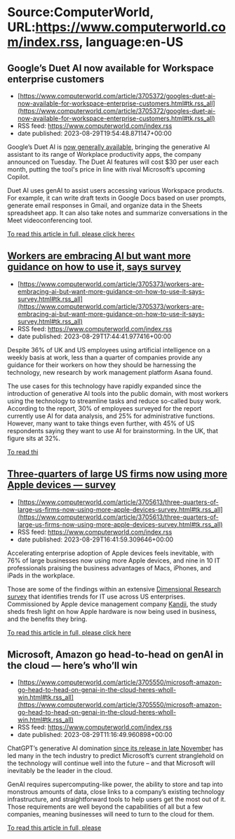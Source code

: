 # Source:ComputerWorld, URL:https://www.computerworld.com/index.rss, language:en-US

## Google’s Duet AI now available for Workspace enterprise customers
 - [https://www.computerworld.com/article/3705372/googles-duet-ai-now-available-for-workspace-enterprise-customers.html#tk.rss_all](https://www.computerworld.com/article/3705372/googles-duet-ai-now-available-for-workspace-enterprise-customers.html#tk.rss_all)
 - RSS feed: https://www.computerworld.com/index.rss
 - date published: 2023-08-29T19:54:48.871147+00:00

<article>
	<section class="page">
<p>Google’s Duet AI is <a href="https://workspace.google.com/blog/product-announcements/duet-ai-in-workspace-now-available" rel="noopener nofollow" target="_blank">now generally available</a>, bringing the generative AI assistant to its range of Workplace productivity apps, the company announced on Tuesday. The Duet AI features will cost $30 per user each month, putting the tool's price in line with rival Microsoft’s upcoming Copilot.</p><p>Duet AI uses genAI to assist users accessing various Workspace products. For example, it can write draft texts in Google Docs based on user prompts, generate email responses in Gmail, and organize data in the Sheets spreadsheet app. It can also take notes and summarize conversations in the Meet videoconferencing tool.</p><p class="jumpTag"><a href="https://www.computerworld.com/article/3705372/googles-duet-ai-now-available-for-workspace-enterprise-customers.html#jump">To read this article in full, please click here<

## Workers are embracing AI but want more guidance on how to use it, says survey
 - [https://www.computerworld.com/article/3705373/workers-are-embracing-ai-but-want-more-guidance-on-how-to-use-it-says-survey.html#tk.rss_all](https://www.computerworld.com/article/3705373/workers-are-embracing-ai-but-want-more-guidance-on-how-to-use-it-says-survey.html#tk.rss_all)
 - RSS feed: https://www.computerworld.com/index.rss
 - date published: 2023-08-29T17:44:41.977416+00:00

<article>
	<section class="page">
<p>Despite 36% of UK and US employees using artificial intelligence on a weekly basis at work, less than a quarter of companies provide any guidance for their workers on how they should be harnessing the technology, new research by work management platform Asana found.</p><p>The use cases for this technology have rapidly expanded since the introduction of generative AI tools into the public domain, with most workers using the technology to streamline tasks and reduce so-called busy work. According to the report, 30% of employees surveyed for the report currently use AI for data analysis, and 25% for administrative functions. However, many want to take things even further, with 45% of US respondents saying they want to use AI for brainstorming. In the UK, that figure sits at 32%.</p><p class="jumpTag"><a href="https://www.computerworld.com/article/3705373/workers-are-embracing-ai-but-want-more-guidance-on-how-to-use-it-says-survey.html#jump">To read thi

## Three-quarters of large US firms now using more Apple devices — survey
 - [https://www.computerworld.com/article/3705613/three-quarters-of-large-us-firms-now-using-more-apple-devices-survey.html#tk.rss_all](https://www.computerworld.com/article/3705613/three-quarters-of-large-us-firms-now-using-more-apple-devices-survey.html#tk.rss_all)
 - RSS feed: https://www.computerworld.com/index.rss
 - date published: 2023-08-29T16:41:59.309646+00:00

<article>
	<section class="page">
<p>Accelerating enterprise adoption of Apple devices feels inevitable, with 76% of large businesses now using more Apple devices, and nine in 10 IT professionals praising the business advantages of Macs, iPhones, and iPads in the workplace.</p><p>Those are some of the findings within an extensive <a href="https://www.kandji.io/apple-in-the-enterprise-report/" rel="noopener nofollow" target="_blank">Dimensional Research survey</a> that identifies trends for IT use across US enterprises. Commissioned by Apple device management company <a href="https://www.kandji.io/" rel="noopener nofollow" target="_blank">Kandji</a>, the study sheds fresh light on how Apple hardware is now being used in business, and the benefits they bring.</p><p class="jumpTag"><a href="https://www.computerworld.com/article/3705613/three-quarters-of-large-us-firms-now-using-more-apple-devices-survey.html#jump">To read this article in full, please click here</a></p></section></article>

## Microsoft, Amazon go head-to-head on genAI in the cloud — here’s who’ll win
 - [https://www.computerworld.com/article/3705550/microsoft-amazon-go-head-to-head-on-genai-in-the-cloud-heres-wholl-win.html#tk.rss_all](https://www.computerworld.com/article/3705550/microsoft-amazon-go-head-to-head-on-genai-in-the-cloud-heres-wholl-win.html#tk.rss_all)
 - RSS feed: https://www.computerworld.com/index.rss
 - date published: 2023-08-29T11:16:49.960898+00:00

<article>
	<section class="page">
<p>ChatGPT’s generative AI domination <a href="https://www.computerworld.com/article/3683209/gpt-high-tech-parlor-trick-or-first-real-ai-for-everyday-use.html">since its release in late November</a> has led many in the tech industry to predict Microsoft’s current stranglehold on the technology will continue well into the future – and that Microsoft will inevitably be the leader in the cloud.</p><p>GenAI requires supercomputing-like power, the ability to store and tap into monstrous amounts of data, close links to a company’s existing technology infrastructure, and straightforward tools to help users get the most out of it. Those requirements are well beyond the capabilities of all but a few companies, meaning businesses will need to turn to the cloud for them.</p><p class="jumpTag"><a href="https://www.computerworld.com/article/3705550/microsoft-amazon-go-head-to-head-on-genai-in-the-cloud-heres-wholl-win.html#jump">To read this article in full, please

